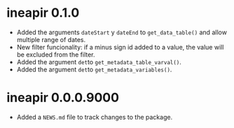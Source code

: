 # ineapir 0.1.0
* Added the arguments `dateStart` y `dateEnd` to `get_data_table()` and allow
multiple range of dates.
* New filter funcionality: if a minus sign id added to a value, the value will be excluded from the filter.
* Added the argument `det`to `get_metadata_table_varval()`.
* Added the argument `det`to `get_metadata_variables()`.

# ineapir 0.0.0.9000

* Added a `NEWS.md` file to track changes to the package.
